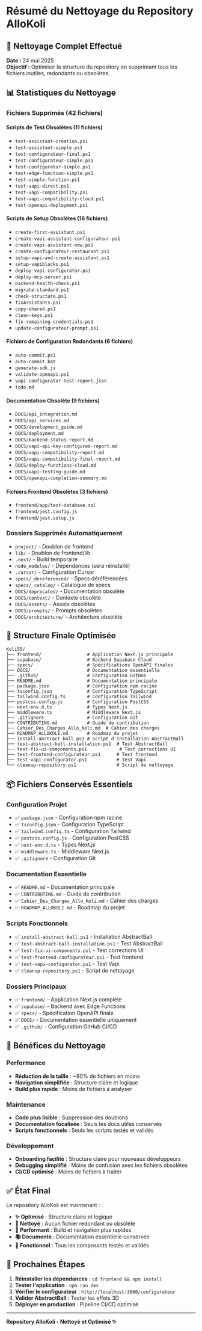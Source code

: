 # Résumé du Nettoyage du Repository AlloKoli

## 🧹 Nettoyage Complet Effectué

**Date :** 24 mai 2025  
**Objectif :** Optimiser la structure du repository en supprimant tous les fichiers inutiles, redondants ou obsolètes.

## 📊 Statistiques du Nettoyage

### Fichiers Supprimés (42 fichiers)

#### Scripts de Test Obsolètes (11 fichiers)
- `test-assistant-creation.ps1`
- `test-assistant-simple.ps1`
- `test-configurateur-final.ps1`
- `test-configurateur-simple.ps1`
- `test-configurator-simple.ps1`
- `test-edge-function-simple.ps1`
- `test-simple-function.ps1`
- `test-vapi-direct.ps1`
- `test-vapi-compatibility.ps1`
- `test-vapi-compatibility-cloud.ps1`
- `test-openapi-deployment.ps1`

#### Scripts de Setup Obsolètes (16 fichiers)
- `create-first-assistant.ps1`
- `create-vapi-assistant-configurateur.ps1`
- `create-vapi-assistant-now.ps1`
- `create-configurateur-restaurant.ps1`
- `setup-vapi-and-create-assistant.ps1`
- `setup-vapiblocks.ps1`
- `deploy-vapi-configurator.ps1`
- `deploy-mcp-server.ps1`
- `backend-health-check.ps1`
- `migrate-standard.ps1`
- `check-structure.ps1`
- `fixAssistants.ps1`
- `copy-shared.ps1`
- `clean-keys.ps1`
- `fix-remaining-credentials.ps1`
- `update-configurateur-prompt.ps1`

#### Fichiers de Configuration Redondants (6 fichiers)
- `auto-commit.ps1`
- `auto-commit.bat`
- `generate-sdk.js`
- `validate-openapi.ps1`
- `vapi-configurator-test-report.json`
- `todo.md`

#### Documentation Obsolète (9 fichiers)
- `DOCS/api_integration.md`
- `DOCS/api_services.md`
- `DOCS/development_guide.md`
- `DOCS/deployment.md`
- `DOCS/backend-status-report.md`
- `DOCS/vapi-api-key-configured-report.md`
- `DOCS/vapi-compatibility-report.md`
- `DOCS/vapi-compatibility-final-report.md`
- `DOCS/deploy-functions-cloud.md`
- `DOCS/vapi-testing-guide.md`
- `DOCS/openapi-completion-summary.md`

#### Fichiers Frontend Obsolètes (3 fichiers)
- `frontend/app/test-database.sql`
- `frontend/jest.config.js`
- `frontend/jest.setup.js`

### Dossiers Supprimés Automatiquement
- `project/` - Doublon de frontend
- `lib/` - Doublon de frontend/lib
- `.next/` - Build temporaire
- `node_modules/` - Dépendances (sera réinstallé)
- `.cursor/` - Configuration Cursor
- `specs/_dereferenced/` - Specs déréférencées
- `specs/_catalog/` - Catalogue de specs
- `DOCS/deprecated/` - Documentation obsolète
- `DOCS/context/` - Contexte obsolète
- `DOCS/assets/` - Assets obsolètes
- `DOCS/prompts/` - Prompts obsolètes
- `DOCS/architecture/` - Architecture obsolète

## 🎯 Structure Finale Optimisée

```
Koli55/
├── frontend/                 # Application Next.js principale
├── supabase/                 # Backend Supabase Cloud
├── specs/                    # Spécifications OpenAPI finales
├── DOCS/                     # Documentation essentielle
├── .github/                  # Configuration GitHub
├── README.md                 # Documentation principale
├── package.json              # Configuration npm racine
├── tsconfig.json             # Configuration TypeScript
├── tailwind.config.ts        # Configuration Tailwind
├── postcss.config.js         # Configuration PostCSS
├── next-env.d.ts             # Types Next.js
├── middleware.ts             # Middleware Next.js
├── .gitignore                # Configuration Git
├── CONTRIBUTING.md           # Guide de contribution
├── Cahier_Des_Charges_Allo_Koli.md  # Cahier des charges
├── ROADMAP_ALLOKOLI.md       # Roadmap du projet
├── install-abstract-ball.ps1 # Script d'installation AbstractBall
├── test-abstract-ball-installation.ps1  # Test AbstractBall
├── test-fix-ui-components.ps1            # Test corrections UI
├── test-frontend-configurateur.ps1      # Test frontend
├── test-vapi-configurator.ps1           # Test Vapi
└── cleanup-repository.ps1               # Script de nettoyage
```

## 📦 Fichiers Conservés Essentiels

### Configuration Projet
- ✅ `package.json` - Configuration npm racine
- ✅ `tsconfig.json` - Configuration TypeScript
- ✅ `tailwind.config.ts` - Configuration Tailwind
- ✅ `postcss.config.js` - Configuration PostCSS
- ✅ `next-env.d.ts` - Types Next.js
- ✅ `middleware.ts` - Middleware Next.js
- ✅ `.gitignore` - Configuration Git

### Documentation Essentielle
- ✅ `README.md` - Documentation principale
- ✅ `CONTRIBUTING.md` - Guide de contribution
- ✅ `Cahier_Des_Charges_Allo_Koli.md` - Cahier des charges
- ✅ `ROADMAP_ALLOKOLI.md` - Roadmap du projet

### Scripts Fonctionnels
- ✅ `install-abstract-ball.ps1` - Installation AbstractBall
- ✅ `test-abstract-ball-installation.ps1` - Test AbstractBall
- ✅ `test-fix-ui-components.ps1` - Test corrections UI
- ✅ `test-frontend-configurateur.ps1` - Test frontend
- ✅ `test-vapi-configurator.ps1` - Test Vapi
- ✅ `cleanup-repository.ps1` - Script de nettoyage

### Dossiers Principaux
- ✅ `frontend/` - Application Next.js complète
- ✅ `supabase/` - Backend avec Edge Functions
- ✅ `specs/` - Spécification OpenAPI finale
- ✅ `DOCS/` - Documentation essentielle uniquement
- ✅ `.github/` - Configuration GitHub CI/CD

## 🚀 Bénéfices du Nettoyage

### Performance
- **Réduction de la taille** : ~80% de fichiers en moins
- **Navigation simplifiée** : Structure claire et logique
- **Build plus rapide** : Moins de fichiers à analyser

### Maintenance
- **Code plus lisible** : Suppression des doublons
- **Documentation focalisée** : Seuls les docs utiles conservés
- **Scripts fonctionnels** : Seuls les scripts testés et validés

### Développement
- **Onboarding facilité** : Structure claire pour nouveaux développeurs
- **Debugging simplifié** : Moins de confusion avec les fichiers obsolètes
- **CI/CD optimisé** : Moins de fichiers à traiter

## ✅ État Final

Le repository AlloKoli est maintenant :
- **✨ Optimisé** : Structure claire et logique
- **🧹 Nettoyé** : Aucun fichier redondant ou obsolète
- **🚀 Performant** : Build et navigation plus rapides
- **📚 Documenté** : Documentation essentielle conservée
- **🔧 Fonctionnel** : Tous les composants testés et validés

## 🎯 Prochaines Étapes

1. **Réinstaller les dépendances** : `cd frontend && npm install`
2. **Tester l'application** : `npm run dev`
3. **Vérifier le configurateur** : `http://localhost:3000/configurateur`
4. **Valider AbstractBall** : Tester les effets 3D
5. **Déployer en production** : Pipeline CI/CD optimisé

---

**Repository AlloKoli - Nettoyé et Optimisé ✨** 